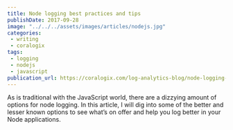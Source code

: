 ```yaml
---
title: Node logging best practices and tips
publishDate: 2017-09-28
image: "../../../assets/images/articles/nodejs.jpg"
categories:
 - writing
 - coralogix
tags:
 - logging
 - nodejs
 - javascript
publication_url: https://coralogix.com/log-analytics-blog/node-logging-best-practices-tips/
---
```


As is traditional with the JavaScript world, there are a dizzying amount of options for node logging. In this article, I will dig into some of the better and lesser known options to see what’s on offer and help you log better in your Node applications.
